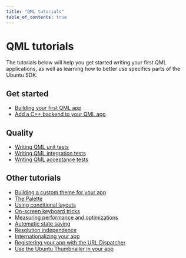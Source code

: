 ```yaml
---
title: "QML tutorials"
table_of_contents: true
---
```


# QML tutorials

The tutorials below will help you get started writing your first QML
applications, as well as learning how to better use specifics parts of the
Ubuntu SDK.

## Get started

  * [Building your first QML app](tutorials-building-your-first-qml-app.md)
  * [Add a C++ backend to your QML app](tutorials-add-cpp-backend-your-qml-app.md)

## Quality

  * [Writing QML unit tests](tutorials-qml-unit-testing.md)
  * [Writing QML integration tests](tutorials-qml-integration-testing.md)
  * [Writing QML acceptance tests](tutorials-writing-qml-acceptance-tests.md)

## Other tutorials

  * [Building a custom theme for your app](https://developer.ubuntu.com/api/apps/qml/current/UbuntuUserInterfaceToolkit.ubuntu-theming/)
  * [The Palette](tutorials-ubuntu-ui-toolkit-palette.md)
  * [Using conditional layouts](https://developer.ubuntu.com/api/apps/qml/current/UbuntuUserInterfaceToolkit.ubuntu-layouts/)
  * [On-screen keyboard tricks](tutorials-ubuntu-screen-keyboard-tricks.md)
  * [Measuring performance and optimizations](tutorials-performance-and-qml-applications-ubuntu.md)
  * [Automatic state saving](https://developer.ubuntu.com/api/apps/qml/current/UbuntuUserInterfaceToolkit.statesaving/)
  * [Resolution independence](https://developer.ubuntu.com/api/apps/qml/current/UbuntuUserInterfaceToolkit.resolution-independence/)
  * [Internationalizing your app](tutorials-internationalizing-your-app.md)
  * [Registering your app with the URL Dispatcher](tutorials-register-your-app-url-dispatcher.md)
  * [Use the Ubuntu Thumbnailer in your app](tutorials-use-ubuntu-thumbnailer.md)
